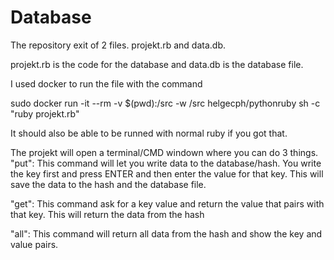 # Database
The repository exit of 2 files. projekt.rb and data.db.

projekt.rb is the code for the database and data.db is the database file.

I used docker to run the file with the command

sudo docker run -it --rm -v $(pwd):/src -w /src helgecph/pythonruby sh -c "ruby projekt.rb"

It should also be able to be runned with normal ruby if you got that.

The projekt will open a terminal/CMD windown where you can do 3 things.
"put":
This command will let you write data to the database/hash. You write the key first and press ENTER and then enter the value for that key. This will save the data to the hash and the database file.

"get":
This command ask for a key value and return the value that pairs with that key. This will return the data from the hash

"all":
This command will return all data from the hash and show the key and value pairs.
